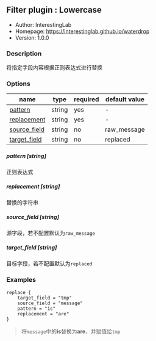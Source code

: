 ## Filter plugin : Lowercase

* Author: InterestingLab
* Homepage: https://interestinglab.github.io/waterdrop
* Version: 1.0.0

### Description

将指定字段内容根据正则表达式进行替换

### Options

| name | type | required | default value |
| --- | --- | --- | --- |
| [pattern](#pattern-string) | string | yes | - |
| [replacement](#replacement-string) | string | yes | - |
| [source_field](#source_field-string) | string | no | raw_message |
| [target_field](#target_field-string) | string | no | replaced |

##### pattern [string]

正则表达式

##### replacement [string]

替换的字符串

##### source_field [string]

源字段，若不配置默认为`raw_message`

##### target_field [string]

目标字段，若不配置默认为`replaced`

### Examples

```
replace {
    target_field = "tmp"
    source_field = "message"
    pattern = "is"
    replacement = "are"
}
```
> 将`message`中的**is**替换为**are**，并赋值给`tmp`
